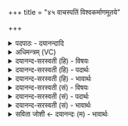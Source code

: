 +++
title = "४५ वाचस्पतिं विश्वकर्माणमूतये"

+++
<details><summary>पदपाठः - दयानन्दादि</summary>

वा॒चः। पति॑म्। वि॒श्वक॑र्म्माण॒मिति॑ वि॒श्वऽक॑र्म्माणम्। ऊ॒तये॑। म॒नो॒जुव॒मिति॑ मनः॒ऽजुव॑म्। वाजे॑। अ॒द्य। हु॒वे॒म॒। सः। नः॒। विश्वा॑नि। हव॑नानि। जो॒ष॒त्। वि॒श्वश॑म्भू॒रिति॑ वि॒श्वऽश॑म्भूः। अव॑से। सा॒धुक॒र्म्मेति॑ सा॒धुऽक॑र्म्मा। उ॒प॒या॒मगृ॑हीत॒ इत्यु॑पया॒मऽगृ॑हीतः। अ॒सि॒। इन्द्रा॑य। त्वा॒। वि॒श्वक॑र्म्मण॒ इति॑ वि॒श्वऽक॑र्म्मणे। ए॒षः। ते॒। योनिः॑। इन्द्रा॑य। त्वा॒। वि॒श्वक॑र्म्मण॒ इति॑ वि॒श्वऽक॑र्म्मणे। ४५।
</details>

<details><summary>अधिमन्त्रम् (VC)</summary>

- ईश्वरसभेशौ राजानौ देवते
- शास ऋषिः
- भुरिग् आर्षी त्रिष्टुप्, विराड् आर्षी अनुष्टुप्
- धैवतः, गान्धारः
</details>

<details><summary>दयानन्द-सरस्वती (हि) - विषयः</summary>

अब गृहस्थ कर्म में राजा और ईश्वर का विषय अगले मन्त्र में कहा है ॥
</details>

<details><summary>दयानन्द-सरस्वती (हि) - पदार्थः</summary>

पदार्थान्वयभाषाः -  हम (अद्य) अब (वाजे) विज्ञान वा युद्ध के निमित्त जिन (वाचः) वेदवाणी के (पतिम्) स्वामी वा रक्षा करनेवाले (विश्वकर्म्माणम्) जिन के सब धर्म्मयुक्त कर्म्म हैं, जो (मनोजुवम्) मन चाहती गति का जाननेवाला है, उस परमेश्वर वा सभापति को (हुवेम) चाहते हैं सो आप (साधुकर्म्मा) अच्छे-अच्छे कर्म्म करनेवाले (विश्वशम्भूः) समस्त सुख को उत्पन्न करानेवाले जगदीश्वर वा सभापति (नः) हमारे (अवसे) प्रेम बढ़ाने के लिये (विश्वानि) (हवनानि) दिये हुए सब प्रार्थनावचनों को (जोषत्) प्रेम से मानें जिन (ते) आपका (एषः) यह उक्त कर्म्म (योनिः) एक प्रेमभाव का कारण है, वे आप (उपयामगृहीतः) यमनियमों से ग्रहण किये (असि) हैं, इससे (विश्वकर्म्मणे) समस्त कामों के उत्पन्न करने तथा (इन्द्राय) ऐश्वर्य्य के लिये (त्वा) आप की प्रार्थना तथा (विश्वकर्म्मणे) समस्त काम की सिद्धि के लिये (इन्द्राय) शिल्पक्रिया कुशलता से उत्तम ऐश्वर्य्यवाले (त्वा) आप का सेवन करते हैं ॥४५॥
</details>

<details><summary>दयानन्द-सरस्वती (हि) - भावार्थः</summary>

भावार्थभाषाः -  इस मन्त्र में श्लेषालङ्कार है। जो परमेश्वर वा न्यायाधीश सभापति हमारे किये हुए कामों को जाँच कर उन के अनुसार हम को यथायोग्य नियमों में रखता है, जो किसी को दुःख देनेवाले छल-कपट काम को नहीं करता, जिस परमेश्वर वा सभापति के सहाय से मनुष्य मोक्ष और व्यवहारसिद्धि को पाकर धर्म्मशील होता है, वही ईश्वर परमार्थसिद्धि वा सभापति व्यवहारसिद्धि के निमित्त हम लोगों को सेवने योग्य है ॥४५॥
</details>

<details><summary>दयानन्द-सरस्वती (सं) - विषयः</summary>

अथ गृहस्थकर्म्मणि राजविषयमीश्वरविषयं चाह ॥
</details>

<details><summary>दयानन्द-सरस्वती (सं) - पदार्थः</summary>

पदार्थान्वयभाषाः -  वयमद्य वाच ऊतये यं वाचस्पतिं विश्वकर्म्माणं मनोजुवं हुवेम। यः साधुकर्म्मा विश्वशम्भूः सभापतिर्नोऽवसे विश्वानि हवनानि जोषत्। यस्य ते तवैष योनिरस्ति, यस्त्वमुपयामगृहीतोऽस्यतस्त्वां विश्वकर्म्मण इन्द्राय हुवेम, विश्वकर्म्मण इन्द्राय त्वा सेवेमहि चेत्युपाश्लिष्टोऽन्वयार्थः ॥४५॥
</details>

<details><summary>दयानन्द-सरस्वती (सं) - भावार्थः</summary>

भावार्थभाषाः -  अत्र श्लेषालङ्कारः। यः परमेश्वरो न्यायाधीशो वाऽस्मदनुष्ठितानि कर्म्माणि विदित्वा तदनुसारेणास्मान् नियच्छति। यः कस्याप्यकल्याणमधर्म्मकं कर्म च न करोति, यस्य सहायेन मनुष्यो योगमोक्षव्यवहारविद्याः प्राप्य धर्म्मशीलो जायेत, स एवास्माभिः परमार्थव्यवहारसिद्धये सेवनीयोऽस्ति ॥४५॥
</details>

<details><summary>सविता जोशी ← दयानन्दः (म) - भावार्थः</summary>

भावार्थभाषाः -  या मंत्रात श्लेषालंकार आहे. जो परमेश्वर किंवा न्यायाधीश राजा सर्वांच्या कामाची परीक्षा करून त्यांना नियमांचे पालन करण्यास भाग पाडतो तसेच जो (एखाद्याशी) दुःख, छळ, कपटयुक्त कर्म करत नाही. ज्या परमेश्वराच्या साह्याने माणसांना मोक्ष मिळतो व राजाच्या साह्याने व्यवहारसिद्ध होऊन माणूस धार्मिक बनतो तो परमेश्वर परमार्थ सिद्धीसाठी व राजा व्यवहारसिद्धीसाठी स्वीकारणे योग्य होय.
</details>